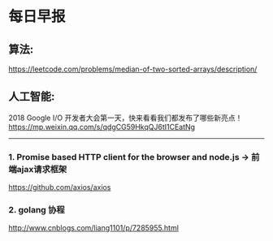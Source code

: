 # 每日早报

## 算法:

https://leetcode.com/problems/median-of-two-sorted-arrays/description/

## 人工智能:

2018 Google I/O 开发者大会第一天，快来看看我们都发布了哪些新亮点！
https://mp.weixin.qq.com/s/qdgCG59HkqQJ6tI1CEatNg

---------------------------------------------
### 1. Promise based HTTP client for the browser and node.js  -> 前端ajax请求框架
https://github.com/axios/axios

### 2. golang 协程
http://www.cnblogs.com/liang1101/p/7285955.html